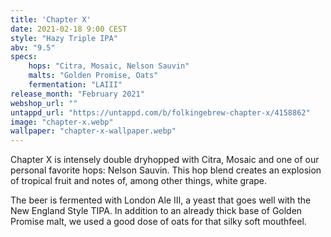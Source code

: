 ```yaml
---
title: 'Chapter X'
date: 2021-02-18 9:00 CEST
style: "Hazy Triple IPA"
abv: "9.5"
specs:
    hops: "Citra, Mosaic, Nelson Sauvin"
    malts: "Golden Promise, Oats"
    fermentation: "LAIII"
release_month: "February 2021"
webshop_url: ""
untappd_url: "https://untappd.com/b/folkingebrew-chapter-x/4158862"
image: "chapter-x.webp"
wallpaper: "chapter-x-wallpaper.webp"
---
```


Chapter X is intensely double dryhopped with Citra, Mosaic and one of our personal favorite hops: Nelson Sauvin. This hop blend creates an explosion of tropical fruit and notes of, among other things, white grape.

The beer is fermented with London Ale III, a yeast that goes well with the New England Style TIPA. In addition to an already thick base of Golden Promise malt, we used a good dose of oats for that silky soft mouthfeel.
